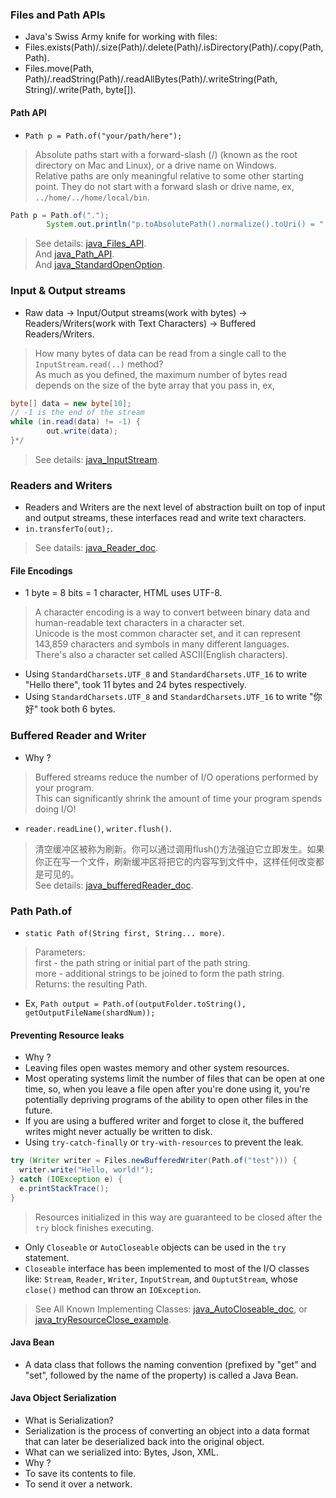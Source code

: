 ### Files and Path APIs
- Java's Swiss Army knife for working with files:
- Files.exists(Path)/.size(Path)/.delete(Path)/.isDirectory(Path)/.copy(Path, Path).
- Files.move(Path, Path)/.readString(Path)/.readAllBytes(Path)/.writeString(Path, String)/.write(Path, byte[]).

#### Path API
- `Path p = Path.of("your/path/here");`
> Absolute paths start with a forward-slash (/) (known as the root directory on Mac and Linux), or a drive name on Windows.   
> Relative paths are only meaningful relative to some other starting point. They do not start with a forward slash or drive name, ex, `../home/../home/local/bin`.   
```java
Path p = Path.of(".");
        System.out.println("p.toAbsolutePath().normalize().toUri() = " + p.toAbsolutePath().normalize().toUri());
```
> See details: [java_Files_API](https://docs.oracle.com/javase/10/docs/api/java/nio/file/Files.html).   
> And [java_Path_API](https://docs.oracle.com/javase/10/docs/api/java/nio/file/Path.html).   
> And [java_StandardOpenOption](https://docs.oracle.com/javase/10/docs/api/java/nio/file/StandardOpenOption.html).   


### Input & Output streams
- Raw data -> Input/Output streams(work with bytes) -> Readers/Writers(work with Text Characters) -> Buffered Readers/Writers.
> How many bytes of data can be read from a single call to the `InputStream.read(..)` method?   
> As much as you defined, the maximum number of bytes read depends on the size of the byte array that you pass in, ex, 
```java
byte[] data = new byte[10];
// -1 is the end of the stream
while (in.read(data) != -1) {
        out.write(data);
}*/
```
> See details: [java_InputStream](https://docs.oracle.com/javase/10/docs/api/java/io/InputStream.html).   


### Readers and Writers
- Readers and Writers are the next level of abstraction built on top of input and output streams, these interfaces read and write text characters.
- `in.transferTo(out);`.
> See datails: [java_Reader_doc](https://docs.oracle.com/javase/10/docs/api/java/io/Reader.html).

#### File Encodings
- 1 byte = 8 bits = 1 character, HTML uses UTF-8.
> A character encoding is a way to convert between binary data and human-readable text characters in a character set.   
> Unicode is the most common character set, and it can represent 143,859 characters and symbols in many different languages.   
> There's also a character set called ASCII(English characters).      
- Using `StandardCharsets.UTF_8` and `StandardCharsets.UTF_16` to write "Hello there", took 11 bytes and 24 bytes respectively.
- Using `StandardCharsets.UTF_8` and `StandardCharsets.UTF_16` to write "你好" took both 6 bytes.

### Buffered Reader and Writer
- Why ?
> Buffered streams reduce the number of I/O operations performed by your program.    
> This can significantly shrink the amount of time your program spends doing I/O!     
- `reader.readLine()`, `writer.flush()`.
> 清空缓冲区被称为刷新。你可以通过调用flush()方法强迫它立即发生。如果你正在写一个文件，刷新缓冲区将把它的内容写到文件中，这样任何改变都是可见的。   
> See details: [java_bufferedReader_doc](https://docs.oracle.com/javase/10/docs/api/java/io/BufferedReader.html).   

### Path Path.of
- `static Path of​(String first, String... more)`.
> Parameters:   
> first - the path string or initial part of the path string.   
> more - additional strings to be joined to form the path string.   
> Returns: the resulting Path.   
- Ex, `Path output = Path.of(outputFolder.toString(), getOutputFileName(shardNum));`

#### Preventing Resource leaks
- Why ?
- Leaving files open wastes memory and other system resources.
- Most operating systems limit the number of files that can be open at one time, so, when you leave a file open after you're done using it, you're potentially depriving programs of the ability to open other files in the future.
- If you are using a buffered writer and forget to close it, the buffered writes might never actually be written to disk.
- Using `try-catch-finally` or `try-with-resources` to prevent the leak.
```java
try (Writer writer = Files.newBufferedWriter(Path.of("test"))) {
  writer.write("Hello, world!");
} catch (IOException e) {
  e.printStackTrace();
}
```
> Resources initialized in this way are guaranteed to be closed after the `try` block finishes executing.     
- Only `Closeable` or `AutoCloseable` objects can be used in the `try` statement.
- `Closeable` interface has been implemented to most of the I/O classes like: `Stream`, `Reader`, `Writer`, `InputStream`, and `OuptutStream`, whose `close()` method can throw an `IOException`.
> See All Known Implementing Classes: [java_AutoCloseable_doc](https://docs.oracle.com/javase/10/docs/api/java/lang/AutoCloseable.html), or [java_tryResourceClose_example](https://docs.oracle.com/javase/tutorial/essential/exceptions/tryResourceClose.html).   

#### Java Bean
- A data class that follows the naming convention (prefixed by "get" and "set", followed by the name of the property) is called a Java Bean.

#### Java Object Serialization
- What is Serialization?
- Serialization is the process of converting an object into a data format that can later be deserialized back into the original object.
- What can we serialized into: Bytes, Json, XML.
- Why ?
- To save its contents to file.
- To send it over a network.
